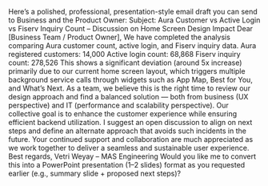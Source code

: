 Here’s a polished, professional, presentation-style email draft you can send to Business and the Product Owner:
Subject: Aura Customer vs Active Login vs Fiserv Inquiry Count – Discussion on Home Screen Design Impact
Dear [Business Team / Product Owner],
We have completed the analysis comparing Aura customer count, active login, and Fiserv inquiry data.
Aura registered customers: 14,000
Active login count: 68,868
Fiserv inquiry count: 278,526
This shows a significant deviation (around 5x increase) primarily due to our current home screen layout, which triggers multiple background service calls through widgets such as App Map, Best for You, and What’s Next.
As a team, we believe this is the right time to review our design approach and find a balanced solution — both from business (UX perspective) and IT (performance and scalability perspective).
Our collective goal is to enhance the customer experience while ensuring efficient backend utilization.
I suggest an open discussion to align on next steps and define an alternate approach that avoids such incidents in the future.
Your continued support and collaboration are much appreciated as we work together to deliver a seamless and sustainable user experience.
Best regards,
Vetri
Weyay – MAS Engineering
Would you like me to convert this into a PowerPoint presentation (1–2 slides) format as you requested earlier (e.g., summary slide + proposed next steps)?
